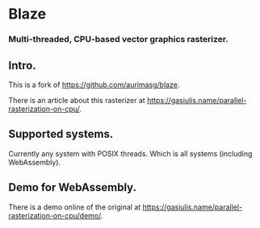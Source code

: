 # Blaze

### Multi-threaded, CPU-based vector graphics rasterizer.

## Intro.
This is a fork of https://github.com/aurimasg/blaze.

There is an article about this rasterizer at https://gasiulis.name/parallel-rasterization-on-cpu/.

## Supported systems.
Currently any system with POSIX threads. Which is all systems (including WebAssembly).

## Demo for WebAssembly.
There is a demo online of the original at https://gasiulis.name/parallel-rasterization-on-cpu/demo/.